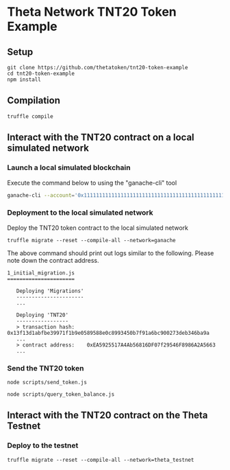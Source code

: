 # Theta Network TNT20 Token Example

## Setup

```
git clone https://github.com/thetatoken/tnt20-token-example
cd tnt20-token-example
npm install
```

## Compilation

```
truffle compile
```

## Interact with the TNT20 contract on a local simulated network

### Launch a local simulated blockchain 

Execute the command below to using the "ganache-cli" tool


```bash
ganache-cli --account='0x1111111111111111111111111111111111111111111111111111111111111111',10000000000000000000000 --account='0x2222222222222222222222222222222222222222222222222222222222222222',10000000000000000000000 --account='0x3333333333333333333333333333333333333333333333333333333333333333',10000000000000000000000 --account='0x4444444444444444444444444444444444444444444444444444444444444444',10000000000000000000000 --account='0x5555555555555555555555555555555555555555555555555555555555555555',10000000000000000000000 --account='0x6666666666666666666666666666666666666666666666666666666666666666',10000000000000000000000 --account='0x7777777777777777777777777777777777777777777777777777777777777777',10000000000000000000000 --account='0x8888888888888888888888888888888888888888888888888888888888888888',10000000000000000000000 --account='0x9999999999999999999999999999999999999999999999999999999999999999',10000000000000000000000 --account='0x1000000000000000000000000000000000000000000000000000000000000000',10000000000000000000000 --networkId 3456 --port 8545
```

### Deployment to the local simulated network


Deploy the TNT20 token contract to the local simulated network


```
truffle migrate --reset --compile-all --network=ganache
```

The above command should print out logs similar to the following. Please note down the contract address. 

```
1_initial_migration.js
======================

   Deploying 'Migrations'
   ----------------------
   ...

   Deploying 'TNT20'
   -----------------
   > transaction hash:    0x13f13d1abfbe39971f1b9e0589588e0c8993450b7f91a6bc900273deb346ba9a
   ...
   > contract address:    0xEA5925517A4Ab56816DF07f29546F8986A2A5663
   ...

```

### Send the TNT20 token

```
node scripts/send_token.js 
```

```
node scripts/query_token_balance.js 
```

## Interact with the TNT20 contract on the Theta Testnet


### Deploy to the testnet

```
truffle migrate --reset --compile-all --network=theta_testnet
```




